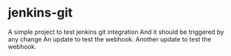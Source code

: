 # jenkins-git
A simple project to test jenkins git integration
And it should be triggered by any change
An update to test the webhook.
Another update to test the webhook.
